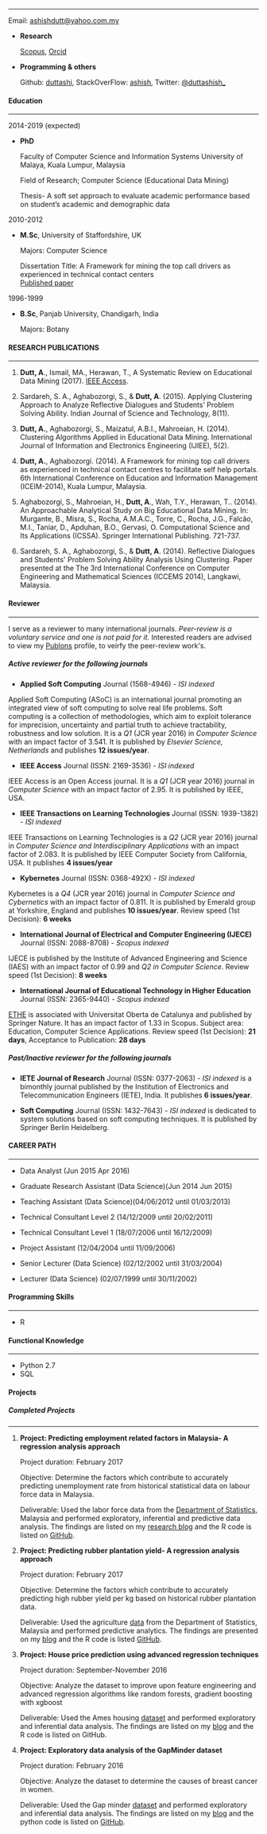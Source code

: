 -------------------------

Email: ashishdutt@yahoo.com.my 

- **Research**

  [Scopus](https://www.scopus.com/authid/detail.uri?authorId=56294315000), [Orcid](https://orcid.org/0000-0003-3122-9265)  

- **Programming & others**

  Github: [duttashi](https://github.com/duttashi/), StackOverFlow: [ashish](https://stackoverflow.com/users/4195053/ashish), Twitter: [@duttashish_](https://twitter.com/duttashish_)

#### Education
-------------------------

2014-2019 (expected)

- **PhD**
	
	Faculty of Computer Science and Information Systems University of Malaya, Kuala Lumpur, Malaysia 

	Field of Research; Computer Science (Educational Data Mining)

	Thesis- A soft set approach to evaluate academic performance based on student’s academic and demographic data

2010-2012

- **M.Sc**, University of Staffordshire, UK

	Majors: Computer Science

	Dissertation Title: A Framework for mining the top call drivers as experienced in technical contact centers 	
	[Published paper](http://bit.ly/2tPVqZ5)  

1996-1999

- **B.Sc**, Panjab University, Chandigarh, India

	Majors: Botany

#### RESEARCH PUBLICATIONS
-------------------------

1.	**Dutt, A**., Ismail, MA., Herawan, T., A Systematic Review on Educational Data Mining (2017). [IEEE Access](http://ieeexplore.ieee.org/document/7820050/).

2.	 Sardareh, S. A., Aghabozorgi, S., & **Dutt, A**. (2015). Applying Clustering Approach to Analyze Reflective Dialogues and Students’ Problem Solving Ability. Indian Journal of Science and Technology, 8(11).

3.	**Dutt, A.**, Aghabozorgi, S., Maizatul, A.B.I., Mahroeian, H. (2014). Clustering Algorithms Applied in Educational Data Mining. International Journal of Information and Electronics Engineering (IJIEE), 5(2).

4.	 **Dutt, A.**, Aghabozorgi. (2014). A Framework for mining top call drivers as experienced in technical contact centres to facilitate self help portals. 6th International Conference on Education and Information Management (ICEIM-2014), Kuala Lumpur, Malaysia.

5.	 Aghabozorgi, S., Mahroeian, H., **Dutt, A**., Wah, T.Y., Herawan, T.. (2014). An Approachable Analytical Study on Big Educational Data Mining. In: Murgante, B., Misra, S., Rocha, A.M.A.C., Torre, C., Rocha, J.G., Falcão, M.I., Taniar, D., Apduhan, B.O., Gervasi, O. Computational Science and Its Applications (ICSSA). Springer International Publishing. 721-737.

6.	Sardareh, S. A., Aghabozorgi, S., & **Dutt, A**. (2014). Reflective Dialogues and Students' Problem Solving Ability Analysis Using Clustering. Paper presented at the The 3rd International Conference on Computer Engineering and Mathematical Sciences (ICCEMS 2014), Langkawi, Malaysia. 

#### Reviewer
------------------------- 

I serve as a reviewer to many international journals. *Peer-review is a voluntary service and one is not paid for it.* Interested readers are advised to view my [Publons](https://publons.com/a/1324629/) profile, to veirfy the peer-review work's. 

##### Active reviewer for the following journals

- **Applied Soft Computing** Journal (1568-4946) - *ISI indexed*

Applied Soft Computing (ASoC) is an international journal promoting an integrated view of soft computing to solve real life problems. Soft computing is a collection of methodologies, which aim to exploit tolerance for imprecision, uncertainty and partial truth to achieve tractability, robustness and low solution. It is a *Q1* (JCR year 2016) in *Computer Science* with an impact factor of 3.541. It is published by *Elsevier Science, Netherlands* and publishes **12 issues/year**.

- **IEEE Access** Journal (ISSN: 2169-3536) - *ISI indexed*

IEEE Access is an Open Access journal. It is a *Q1* (JCR year 2016) journal in *Computer Science* with an impact factor of 2.95. It is published by IEEE, USA.

- **IEEE Transactions on Learning Technologies** Journal (ISSN: 1939-1382) - *ISI indexed*

IEEE Transactions on Learning Technologies is a *Q2* (JCR year 2016) journal in *Computer Science and Interdisciplinary Applications* with an impact factor of 2.083. It is published by IEEE Computer Society from California, USA. It publishes **4 issues/year**

- **Kybernetes** Journal (ISSN: 0368-492X) - *ISI indexed*

Kybernetes is a *Q4* (JCR year 2016) journal in *Computer Science and Cybernetics* with an impact factor of 0.811. It is published by Emerald group at Yorkshire, England and publishes **10 issues/year**.
Review speed (1st Decision): **6 weeks**

- **International Journal of Electrical and Computer Engineering (IJECE)** Journal (ISSN: 2088-8708) - *Scopus indexed*

IJECE is published by the Institute of Advanced Engineering and Science (IAES) with an impact factor of 0.99 and *Q2 in Computer Science*. Review speed (1st Decision): **8 weeks**

- **International Journal of Educational Technology in Higher Education** Journal (ISSN: 2365-9440) - *Scopus indexed*

[ETHE](https://educationaltechnologyjournal.springeropen.com/about) is associated with Universitat Oberta de Catalunya and published by Springer Nature. It has an impact factor of 1.33 in Scopus. Subject area: Education, Computer Science Applications. Review speed (1st Decision): **21 days**, Acceptance to Publication: **28 days** 

##### Past/Inactive reviewer for the following journals

- **IETE Journal of Research** Journal (ISSN: 0377-2063) - *ISI indexed*
is a bimonthly journal published by the Institution of Electronics and Telecommunication Engineers (IETE), India. 
It publishes **6 issues/year**.

- **Soft Computing** Journal (ISSN: 1432-7643) - *ISI indexed*
is dedicated to system solutions based on soft computing techniques. It is published by Springer Berlin Heidelberg.

#### CAREER PATH
-------------------------

- Data Analyst (Jun 2015 Apr 2016)

- Graduate Research Assistant (Data Science)(Jun 2014 Jun 2015)

- Teaching Assistant (Data Science)(04/06/2012 until 01/03/2013)
 
- Technical Consultant Level 2 (14/12/2009 until 20/02/2011)
 
- Technical Consultant Level 1 (18/07/2006 until 16/12/2009)
 
- Project Assistant (12/04/2004 until 11/09/2006)
 
- Senior Lecturer (Data Science) (02/12/2002 until 31/03/2004)
 
- Lecturer (Data Science) (02/07/1999 until 30/11/2002)

#### Programming Skills
-------------------------

- R 

#### Functional Knowledge
-------------------------

- Python 2.7
- SQL

#### Projects

##### Completed Projects
-------------------------

1.	**Project: Predicting employment related factors in Malaysia- A regression analysis approach**

	Project duration: February 2017

	Objective: Determine the factors which contribute to accurately predicting unemployment rate from historical statistical data on labour force data in Malaysia.

	Deliverable: Used the labor force data from the [Department of Statistics](http://bit.ly/2mh2lXh), Malaysia and performed exploratory, inferential and predictive data analysis. The findings are listed on my [research blog](http://bit.ly/2lswF51) and the R code is listed on [GitHub](http://bit.ly/2nur4r8).

2.	**Project: Predicting rubber plantation yield- A regression analysis approach**

	Project duration: February 2017

	Objective: Determine the factors which contribute to accurately predicting high rubber yield per kg based on historical rubber plantation data.

	Deliverable: Used the agriculture [data](http://bit.ly/2mh2lXh) from the Department of Statistics, Malaysia and performed predictive analytics. The findings are presented on my [blog](http://bit.ly/2mh9bvS) and the R code is listed [GitHub](https://github.com/duttashi/LearningR/blob/master/scripts/CaseStudy-MY-RubberPlantation.R).

3.	**Project: House price prediction using advanced regression techniques**

	Project duration: September-November 2016

	Objective: Analyze the dataset to improve upon feature engineering and advanced regression algorithms like random forests, gradient boosting with xgboost

	Deliverable: Used the Ames housing [dataset](http://bit.ly/2gJ1f3K) and performed exploratory and inferential data analysis. The findings are listed on my [blog](http://bit.ly/2njWxgr) and the R code is listed on GitHub.

4.	**Project: Exploratory data analysis of the GapMinder dataset**

	Project duration: February 2016

	Objective: Analyze the dataset to determine the causes of breast cancer in women.

	Deliverable: Used the Gap minder [dataset](http://www.gapminder.org/) and performed exploratory and inferential data analysis. The findings are listed on my [blog](http://bit.ly/2mYdRKO) and the python code is listed on [GitHub](http://bit.ly/2mYqhlZ).

